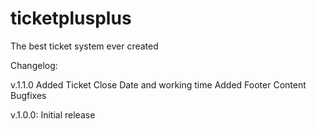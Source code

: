 # ticketplusplus
The best ticket system ever created

Changelog:

v.1.1.0
Added Ticket Close Date and working time
Added Footer Content
Bugfixes

v.1.0.0:
Initial release
